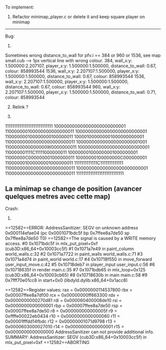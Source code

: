 To implement:

1) Refactor minimap_player.c or delete it and keep square player on minimap

--------------


Bug:

1)  
Sometimes wrong distance_to_wall for pfv.i == 384 or 960 or 1536, see map small.cub --> 1px vertical line with wrong colour.
384, wall_x:y: 1.500000:2.207107, player_x:y: 1.500000:1.500000, distance_to_wall: 0.67, colour: 858993544
1536, wall_x:y: 2.207107:1.500000, player_x:y: 1.500000:1.500000, distance_to_wall: 0.67, colour: 858993544
1536, wall_x:y: 2.207107:1.500000, player_x:y: 1.500000:1.500000, distance_to_wall: 0.67, colour: 858993544
960, wall_x:y: 2.207107:1.500000, player_x:y: 1.500000:1.500000, distance_to_wall: 0.71, colour: 858993544

2) Relink ?

3) 
111111111111111111111111111
100000000000000000000000001
110000000100000000000000011
100000000000000000000000001
110000000100000000100000011
100001000000001000000000001
110000000000000000000000011
100000000000000000000001001
1100000000000000W0000000011
100000000000000000000000001
110000001111C11111000000011
100000001000000001000000001
11000000C000000001000000011
10000000100000000C000000001
110000001000000001000000011
1111111111111C1111111111111
110000000000000000000000011
100000000000000000000000001
110000000000000000000000011
111111111111111111111111111

La minimap se change de position (avancer quelques metres avec cette map)
--------------

Crash:

1)  
==12582==ERROR: AddressSanitizer: SEGV on unknown address 0x000114efae04 (pc 0x0001071bdc5f bp 0x7ffee8a7de50 sp 0x7ffee8a7de50 T0)
==12582==The signal is caused by a WRITE memory access.
    #0 0x1071bdc5f in mlx_put_pixel+0xf (cub3D:x86_64+0x10003cc5f)
    #1 0x1071a7e49 in paint_column world_walls.c:32
    #2 0x1071a7722 in paint_walls world_walls.c:71
    #3 0x1071a4d74 in paint_world world.c:17
    #4 0x10718f550 in move_forward user_input_move.c:42
    #5 0x10718deb7 in player_input user_input.c:56
    #6 0x10718635f in render main.c:35
    #7 0x1071bdb65 in mlx_loop+0x125 (cub3D:x86_64+0x10003cb65)
    #8 0x10718630b in main main.c:58
    #9 0x7fff70e01cc8 in start+0x0 (libdyld.dylib:x86_64+0x1acc8)

==12582==Register values:
rax = 0x0000000114537800  rbx = 0x00007ffee8a7df00  rcx = 0x00000000ff663300  rdx = 0x0000000000270d81
rdi = 0x000060400008de10  rsi = 0x0000000000000001  rbp = 0x00007ffee8a7de50  rsp = 0x00007ffee8a7de50
 r8 = 0x000000000000005f   r9 = 0xffffe00022eb0434  r10 = 0x0000000000000060  r11 = 0x00001fffdd14fbdc
r12 = 0x00000001071d9798  r13 = 0x0000603000027010  r14 = 0x0000000000000001  r15 = 0x0000000000000000
AddressSanitizer can not provide additional info.
SUMMARY: AddressSanitizer: SEGV (cub3D:x86_64+0x10003cc5f) in mlx_put_pixel+0xf
==12582==ABORTING


